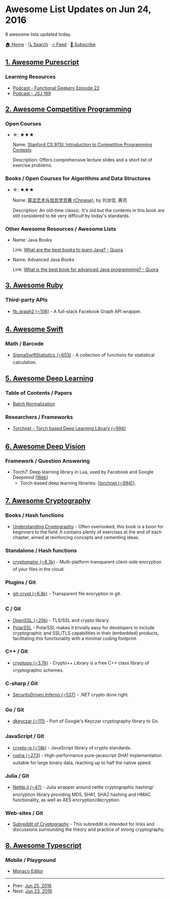 # Awesome List Updates on Jun 24, 2016

8 awesome lists updated today.

[🏠 Home](/README.md) · [🔍 Search](https://test.trackawesomelist.com/search/) · [🔥 Feed](https://test.trackawesomelist.com/rss.xml) · [📮 Subscribe](https://trackawesomelist.us17.list-manage.com/subscribe?u=d2f0117aa829c83a63ec63c2f&id=36a103854c)



## [1. Awesome Purescript](/content/passy/awesome-purescript/README.md)

### Learning Resources

*   [Podcast - Functional Geekery Episode 22](https://www.functionalgeekery.com/episode-22-lambdaconf-2015-part-1/)
*   [Podcast - JSJ 189](https://devchat.tv/js-jabber/189-jsj-purescript-with-john-a-de-goes-and-phil-freeman)

## [2. Awesome Competitive Programming](/content/lnishan/awesome-competitive-programming/README.md)

### Open Courses

- ☆: ★★★

  Name: [Stanford CS 97SI: Introduction to Competitive Programming Contests](http://web.stanford.edu/class/cs97si/)

  Description: Offers comprehensive lecture slides and a short list of exercise problems.



### Books / Open Courses for Algorithms and Data Structures

- ☆: ★★★

  Name: [算法艺术与信息学竞赛 (Chinese)](http://goo.gl/O1tr8v), by 刘汝佳, 黄亮

  Description: An old-time classic. It's old but the contents in this book are still considered to be very difficult by today's standards.



### Other Awesome Resources / Awesome Lists

- Name: Java Books

  Link: [What are the best books to learn Java? - Quora](https://www.quora.com/What-are-the-best-books-to-learn-Java)


- Name: Advanced Java Books

  Link: [What is the best book for advanced Java programming? - Quora](https://www.quora.com/What-is-the-best-book-for-advanced-Java-programming)



## [3. Awesome Ruby](/content/markets/awesome-ruby/README.md)

### Third-party APIs

*   [fb\_graph2 (⭐106)](https://github.com/nov/fb_graph2) - A full-stack Facebook Graph API wrapper.

## [4. Awesome Swift](/content/matteocrippa/awesome-swift/README.md)

### Math / Barcode

*   [SigmaSwiftStatistics (⭐653)](https://github.com/evgenyneu/SigmaSwiftStatistics) - A collection of functions for statistical calculation.

## [5. Awesome Deep Learning](/content/ChristosChristofidis/awesome-deep-learning/README.md)

### Table of Contents / Papers

*   [Batch Normalization](https://arxiv.org/abs/1502.03167)

### Researchers / Frameworks

*   [Torchnet - Torch based Deep Learning Library (⭐994)](https://github.com/torchnet/torchnet)

## [6. Awesome Deep Vision](/content/kjw0612/awesome-deep-vision/README.md)

### Framework / Question Answering

*   Torch7: Deep learning library in Lua, used by Facebook and Google Deepmind \[[Web](http://torch.ch/)]
    *   Torch-based deep learning libraries: \[[torchnet (⭐994)](https://github.com/torchnet/torchnet)],

## [7. Awesome Cryptography](/content/sobolevn/awesome-cryptography/README.md)

### Books / Hash functions

*   [Understanding Cryptography](http://www.crypto-textbook.com/) - Often overlooked, this book is a boon for beginners to the field. It contains plenty of exercises at the end of each chapter, aimed at reinforcing concepts and cementing ideas.

### Standalone / Hash functions

*   [cryptomator (⭐8.3k)](https://github.com/cryptomator/cryptomator) - Multi-platform transparent client-side encryption of your files in the cloud.

### Plugins / Git

*   [git-crypt (⭐6.8k)](https://github.com/AGWA/git-crypt) - Transparent file encryption in git.

### C / Git

*   [OpenSSL (⭐20k)](https://github.com/openssl/openssl) - TLS/SSL and crypto library.
*   [PolarSSL](https://tls.mbed.org/) - PolarSSL makes it trivially easy for developers to include cryptographic and SSL/TLS capabilities in their (embedded) products, facilitating this functionality with a minimal coding footprint.

### C++ / Git

*   [cryptopp (⭐3.7k)](https://github.com/weidai11/cryptopp) - Crypto++ Library is a free C++ class library of cryptographic schemes.

### C-sharp / Git

*   [SecurityDriven.Inferno (⭐537)](https://github.com/sdrapkin/SecurityDriven.Inferno) - .NET crypto done right.

### Go / Git

*   [dkeyczar (⭐111)](https://github.com/dgryski/dkeyczar) - Port of Google's Keyczar cryptography library to Go.

### JavaScript / Git

*   [crypto-js (⭐14k)](https://github.com/brix/crypto-js) - JavaScript library of crypto standards.
*   [rusha (⭐273)](https://github.com/srijs/rusha) - High-performance pure-javascript SHA1 implementation suitable for large binary data, reaching up to half the native speed.

### Julia / Git

*   [Nettle.jl (⭐47)](https://github.com/staticfloat/Nettle.jl) - Julia wrapper around nettle cryptographic hashing/
    encryption library providing MD5, SHA1, SHA2 hashing and HMAC functionality, as well as AES encryption/decryption.

### Web-sites / Git

*   [Subreddit of Cryptography](https://www.reddit.com/r/cryptography/) - This subreddit is intended for links and discussions surrounding the theory and practice of strong cryptography.

## [8. Awesome Typescript](/content/dzharii/awesome-typescript/README.md)

### Mobile / Playground

*   [Monaco Editor](https://microsoft.github.io/monaco-editor/index.html)

---

- Prev: [Jun 25, 2016](/content/2016/06/25/README.md)
- Next: [Jun 23, 2016](/content/2016/06/23/README.md)